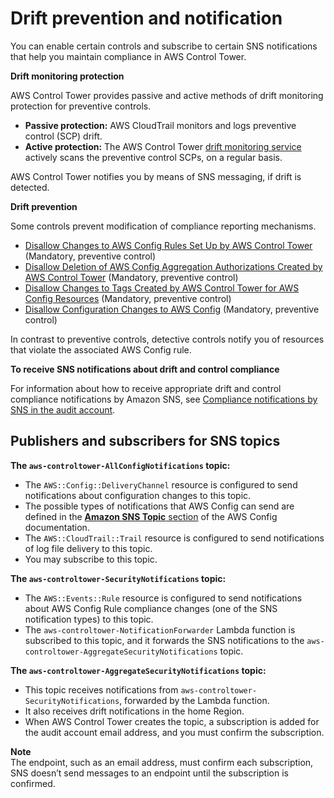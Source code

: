 # Drift prevention and notification<a name="prevention-and-notification"></a>

You can enable certain controls and subscribe to certain SNS notifications that help you maintain compliance in AWS Control Tower\.

**Drift monitoring protection**

AWS Control Tower provides passive and active methods of drift monitoring protection for preventive controls\.
+ **Passive protection:** AWS CloudTrail monitors and logs preventive control \(SCP\) drift\.
+ **Active protection:** The AWS Control Tower [drift monitoring service](drift.md#scp-invariance-scans) actively scans the preventive control SCPs, on a regular basis\.

AWS Control Tower notifies you by means of SNS messaging, if drift is detected\.

**Drift prevention** 

Some controls prevent modification of compliance reporting mechanisms\.
+ [Disallow Changes to AWS Config Rules Set Up by AWS Control Tower](mandatory-controls.md#config-rule-disallow-changes) \(Mandatory, preventive control\)
+ [Disallow Deletion of AWS Config Aggregation Authorizations Created by AWS Control Tower](mandatory-controls.md#config-aggregation-authorization-policy) \(Mandatory, preventive control\)
+ [Disallow Changes to Tags Created by AWS Control Tower for AWS Config Resources](mandatory-controls.md#cloudwatch-disallow-config-changes) \(Mandatory, preventive control\)
+ [Disallow Configuration Changes to AWS Config](mandatory-controls.md#config-disallow-changes) \(Mandatory, preventive control\)

In contrast to preventive controls, detective controls notify you of resources that violate the associated AWS Config rule\.

**To receive SNS notifications about drift and control compliance**

For information about how to receive appropriate drift and control compliance notifications by Amazon SNS, see [Compliance notifications by SNS in the audit account](receive-notifications.md)\.

## Publishers and subscribers for SNS topics<a name="publishers-and-subscribers"></a>

**The `aws-controltower-AllConfigNotifications` topic:**
+ The `AWS::Config::DeliveryChannel` resource is configured to send notifications about configuration changes to this topic\.
+ The possible types of notifications that AWS Config can send are defined in the [**Amazon SNS Topic** section](https://docs.aws.amazon.com/config/latest/developerguide/how-does-config-work.html#delivery-channel) of the AWS Config documentation\.
+ The `AWS::CloudTrail::Trail` resource is configured to send notifications of log file delivery to this topic\.
+ You may subscribe to this topic\.

**The `aws-controltower-SecurityNotifications` topic:**
+ The `AWS::Events::Rule` resource is configured to send notifications about AWS Config Rule compliance changes \(one of the SNS notification types\) to this topic\.
+ The `aws-controltower-NotificationForwarder` Lambda function is subscribed to this topic, and it forwards the SNS notifications to the `aws-controltower-AggregateSecurityNotifications` topic\.

**The `aws-controltower-AggregateSecurityNotifications` topic:**
+ This topic receives notifications from `aws-controltower-SecurityNotifications`, forwarded by the Lambda function\.
+ It also receives drift notifications in the home Region\.
+ When AWS Control Tower creates the topic, a subscription is added for the audit account email address, and you must confirm the subscription\.

**Note**  
The endpoint, such as an email address, must confirm each subscription, SNS doesn’t send messages to an endpoint until the subscription is confirmed\.